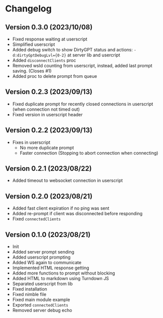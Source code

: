 # Changelog

## Version 0.3.0 (2023/10/08)

- Fixed response waiting at userscript
- Simplified userscript
- Added debug switch to show DirtyGPT status and actions: `-d:dirtyGptDebugLvl={0-2}`
  at server lib and usercript
- Added `disconnectClients` proc
- Removed wsId counting from userscript, instead, added last prompt saving. (Closes #1)
- Added proc to delete prompt from queue

## Version 0.2.3 (2023/09/13)

- Fixed duplicate prompt for recently closed connections in userscript (when connection not timed out)
- Fixed version in userscript header

## Version 0.2.2 (2023/09/13)

- Fixes in userscript
  - No more duplicate prompt
  - Faster connection (Stopping to abort connection when connecting)

## Version 0.2.1 (2023/08/22)

- Added timeout to websocket connection in userscript

## Version 0.2.0 (2023/08/21)

- Added fast client expiration if no ping was sent
- Added re-prompt if client was disconnected before responding
- Fixed `connectedClients`

## Version 0.1.0 (2023/08/21)

- Init
- Added server prompt sending
- Added userscript prompting
- Added WS again to communicate
- Implemented HTML response getting
- Added more functions to prompt without blocking
- Added HTML to markdown using Turndown JS
- Separated userscript from lib
- Fixed installation
- Fixed nimble file
- Fixed main module example
- Exported `connectedClients`
- Removed server debug echo
